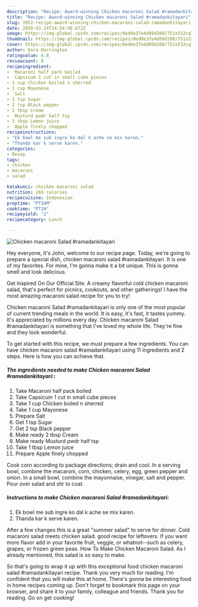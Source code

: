 ```yaml
---
description: "Recipe: Award-winning Chicken macaroni Salad #ramadankitayari"
title: "Recipe: Award-winning Chicken macaroni Salad #ramadankitayari"
slug: 3952-recipe-award-winning-chicken-macaroni-salad-ramadankitayari
date: 2020-03-14T14:54:40.672Z
image: https://img-global.cpcdn.com/recipes/0ed0e37e4d09d200/751x532cq70/chicken-macaroni-salad-ramadankitayari-recipe-main-photo.jpg
thumbnail: https://img-global.cpcdn.com/recipes/0ed0e37e4d09d200/751x532cq70/chicken-macaroni-salad-ramadankitayari-recipe-main-photo.jpg
cover: https://img-global.cpcdn.com/recipes/0ed0e37e4d09d200/751x532cq70/chicken-macaroni-salad-ramadankitayari-recipe-main-photo.jpg
author: Dora Harrington
ratingvalue: 4.8
reviewcount: 8
recipeingredient:
-  Macaroni half pack boiled
-  Capsicum 1 cut in small cube pieces
- 1 cup Chicken boiled n sherred
- 1 cup Mayonese
-  Salt
- 1 tsp Sugar
- 2 tsp Black pepper
- 2 tbsp Cream
-  Musturd pwdr half tsp
- 1 tbsp Lemon juice
-  Apple finely chopped
recipeinstructions:
- "Ek bowl me sub ingre ko dal k ache se mix karen."
- "Thanda kar k serve karen."
categories:
- Resep
tags:
- chicken
- macaroni
- salad

katakunci: chicken macaroni salad
nutrition: 265 calories
recipecuisine: Indonesian
preptime: "PT34M"
cooktime: "PT1H"
recipeyield: "2"
recipecategory: Lunch

---
```



![Chicken macaroni Salad #ramadankitayari](https://img-global.cpcdn.com/recipes/0ed0e37e4d09d200/751x532cq70/chicken-macaroni-salad-ramadankitayari-recipe-main-photo.jpg)

Hey everyone, it's John, welcome to our recipe page. Today, we're going to prepare a special dish, chicken macaroni salad #ramadankitayari. It is one of my favorites. For mine, I'm gonna make it a bit unique. This is gonna smell and look delicious.

Get Inspired On Our Official Site. A creamy flavorful cold chicken macaroni salad, that&#39;s perfect for picnics, cookouts, and other gatherings! I have the most amazing macaroni salad recipe for you to try!

Chicken macaroni Salad #ramadankitayari is only one of the most popular of current trending meals in the world. It is easy, it's fast, it tastes yummy. It's appreciated by millions every day. Chicken macaroni Salad #ramadankitayari is something that I've loved my whole life. They're fine and they look wonderful.


To get started with this recipe, we must prepare a few ingredients. You can have chicken macaroni salad #ramadankitayari using 11 ingredients and 2 steps. Here is how you can achieve that.

##### The ingredients needed to make Chicken macaroni Salad #ramadankitayari::

1. Take  Macaroni half pack boiled
1. Take  Capsicum 1 cut in small cube pieces
1. Take 1 cup Chicken boiled n sherred
1. Take 1 cup Mayonese
1. Prepare  Salt
1. Get 1 tsp Sugar
1. Get 2 tsp Black pepper
1. Make ready 2 tbsp Cream
1. Make ready  Musturd pwdr half tsp
1. Take 1 tbsp Lemon juice
1. Prepare  Apple finely chopped


Cook corn according to package directions; drain and cool. In a serving bowl, combine the macaroni, corn, chicken, celery, egg, green pepper and onion. In a small bowl, combine the mayonnaise, vinegar, salt and pepper. Pour over salad and stir to coat. 

##### Instructions to make Chicken macaroni Salad #ramadankitayari:

1. Ek bowl me sub ingre ko dal k ache se mix karen.
1. Thanda kar k serve karen.


After a few changes this is a great &#34;summer salad&#34; to serve for dinner. Cold macaroni salad meets chicken salad. good recipe for leftovers. If you want more flavor add in your favorite fruit, veggie, or whatnot--such as celery, grapes, or frozen green peas. How To Make Chicken Macaroni Salad. As I already mentioned, this salad is so easy to make. 

So that's going to wrap it up with this exceptional food chicken macaroni salad #ramadankitayari recipe. Thank you very much for reading. I'm confident that you will make this at home. There's gonna be interesting food in home recipes coming up. Don't forget to bookmark this page on your browser, and share it to your family, colleague and friends. Thank you for reading. Go on get cooking!
